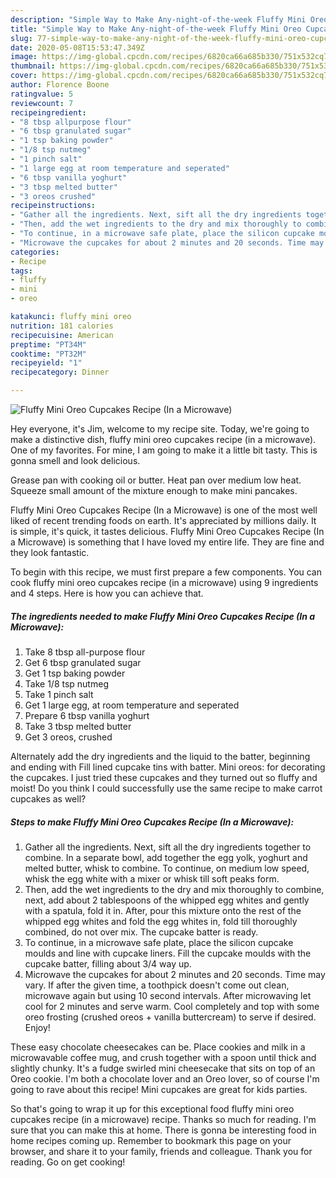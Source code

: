 ```yaml
---
description: "Simple Way to Make Any-night-of-the-week Fluffy Mini Oreo Cupcakes Recipe (In a Microwave)"
title: "Simple Way to Make Any-night-of-the-week Fluffy Mini Oreo Cupcakes Recipe (In a Microwave)"
slug: 77-simple-way-to-make-any-night-of-the-week-fluffy-mini-oreo-cupcakes-recipe-in-a-microwave
date: 2020-05-08T15:53:47.349Z
image: https://img-global.cpcdn.com/recipes/6820ca66a685b330/751x532cq70/fluffy-mini-oreo-cupcakes-recipe-in-a-microwave-recipe-main-photo.jpg
thumbnail: https://img-global.cpcdn.com/recipes/6820ca66a685b330/751x532cq70/fluffy-mini-oreo-cupcakes-recipe-in-a-microwave-recipe-main-photo.jpg
cover: https://img-global.cpcdn.com/recipes/6820ca66a685b330/751x532cq70/fluffy-mini-oreo-cupcakes-recipe-in-a-microwave-recipe-main-photo.jpg
author: Florence Boone
ratingvalue: 5
reviewcount: 7
recipeingredient:
- "8 tbsp allpurpose flour"
- "6 tbsp granulated sugar"
- "1 tsp baking powder"
- "1/8 tsp nutmeg"
- "1 pinch salt"
- "1 large egg at room temperature and seperated"
- "6 tbsp vanilla yoghurt"
- "3 tbsp melted butter"
- "3 oreos crushed"
recipeinstructions:
- "Gather all the ingredients. Next, sift all the dry ingredients together to combine. In a separate bowl, add together the egg yolk, yoghurt and melted butter, whisk to combine. To continue, on medium low speed, whisk the egg white with a mixer or whisk till soft peaks form."
- "Then, add the wet ingredients to the dry and mix thoroughly to combine, next, add about 2 tablespoons of the whipped egg whites and gently with a spatula, fold it in. After, pour this mixture onto the rest of the whipped egg whites and fold the egg whites in, fold till thoroughly combined, do not over mix. The cupcake batter is ready."
- "To continue, in a microwave safe plate, place the silicon cupcake moulds and line with cupcake liners. Fill the cupcake moulds with the cupcake batter, filling about 3/4 way up."
- "Microwave the cupcakes for about 2 minutes and 20 seconds. Time may vary. If after the given time, a toothpick doesn&#39;t come out clean, microwave again but using 10 second intervals. After microwaving let cool for 2 minutes and serve warm. Cool completely and top with some oreo frosting (crushed oreos + vanilla buttercream) to serve if desired. Enjoy!"
categories:
- Recipe
tags:
- fluffy
- mini
- oreo

katakunci: fluffy mini oreo 
nutrition: 181 calories
recipecuisine: American
preptime: "PT34M"
cooktime: "PT32M"
recipeyield: "1"
recipecategory: Dinner

---
```



![Fluffy Mini Oreo Cupcakes Recipe (In a Microwave)](https://img-global.cpcdn.com/recipes/6820ca66a685b330/751x532cq70/fluffy-mini-oreo-cupcakes-recipe-in-a-microwave-recipe-main-photo.jpg)

Hey everyone, it's Jim, welcome to my recipe site. Today, we're going to make a distinctive dish, fluffy mini oreo cupcakes recipe (in a microwave). One of my favorites. For mine, I am going to make it a little bit tasty. This is gonna smell and look delicious.

Grease pan with cooking oil or butter. Heat pan over medium low heat. Squeeze small amount of the mixture enough to make mini pancakes.

Fluffy Mini Oreo Cupcakes Recipe (In a Microwave) is one of the most well liked of recent trending foods on earth. It's appreciated by millions daily. It is simple, it's quick, it tastes delicious. Fluffy Mini Oreo Cupcakes Recipe (In a Microwave) is something that I have loved my entire life. They are fine and they look fantastic.


To begin with this recipe, we must first prepare a few components. You can cook fluffy mini oreo cupcakes recipe (in a microwave) using 9 ingredients and 4 steps. Here is how you can achieve that.

<!--inarticleads1-->

##### The ingredients needed to make Fluffy Mini Oreo Cupcakes Recipe (In a Microwave):

1. Take 8 tbsp all-purpose flour
1. Get 6 tbsp granulated sugar
1. Get 1 tsp baking powder
1. Take 1/8 tsp nutmeg
1. Take 1 pinch salt
1. Get 1 large egg, at room temperature and seperated
1. Prepare 6 tbsp vanilla yoghurt
1. Take 3 tbsp melted butter
1. Get 3 oreos, crushed


Alternately add the dry ingredients and the liquid to the batter, beginning and ending with Fill lined cupcake tins with batter. Mini oreos: for decorating the cupcakes. I just tried these cupcakes and they turned out so fluffy and moist! Do you think I could successfully use the same recipe to make carrot cupcakes as well? 

<!--inarticleads2-->

##### Steps to make Fluffy Mini Oreo Cupcakes Recipe (In a Microwave):

1. Gather all the ingredients. Next, sift all the dry ingredients together to combine. In a separate bowl, add together the egg yolk, yoghurt and melted butter, whisk to combine. To continue, on medium low speed, whisk the egg white with a mixer or whisk till soft peaks form.
1. Then, add the wet ingredients to the dry and mix thoroughly to combine, next, add about 2 tablespoons of the whipped egg whites and gently with a spatula, fold it in. After, pour this mixture onto the rest of the whipped egg whites and fold the egg whites in, fold till thoroughly combined, do not over mix. The cupcake batter is ready.
1. To continue, in a microwave safe plate, place the silicon cupcake moulds and line with cupcake liners. Fill the cupcake moulds with the cupcake batter, filling about 3/4 way up.
1. Microwave the cupcakes for about 2 minutes and 20 seconds. Time may vary. If after the given time, a toothpick doesn&#39;t come out clean, microwave again but using 10 second intervals. After microwaving let cool for 2 minutes and serve warm. Cool completely and top with some oreo frosting (crushed oreos + vanilla buttercream) to serve if desired. Enjoy!


These easy chocolate cheesecakes can be. Place cookies and milk in a microwavable coffee mug, and crush together with a spoon until thick and slightly chunky. It&#39;s a fudge swirled mini cheesecake that sits on top of an Oreo cookie. I&#39;m both a chocolate lover and an Oreo lover, so of course I&#39;m going to rave about this recipe! Mini cupcakes are great for kids parties. 

So that's going to wrap it up for this exceptional food fluffy mini oreo cupcakes recipe (in a microwave) recipe. Thanks so much for reading. I'm sure that you can make this at home. There is gonna be interesting food in home recipes coming up. Remember to bookmark this page on your browser, and share it to your family, friends and colleague. Thank you for reading. Go on get cooking!
